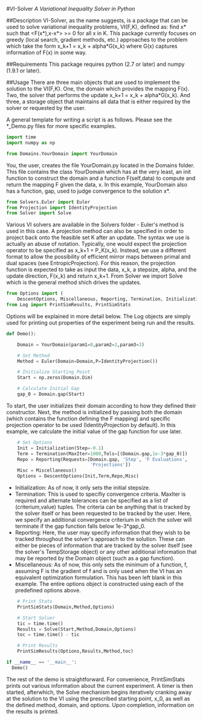 #VI-Solver
*A Variational Inequality Solver in Python*

##Description
VI-Solver, as the name suggests, is a package that can be used to solve variational inequality problems, VI(F,K), defined as: find x\* such that  \<F(x\*),x-x\*\> >= 0 for all x in K.  This package currently focuses on greedy (local search, gradient methods, etc.) approaches to the problem which take the form x\_k+1 = x\_k + alpha*G(x\_k) where G(x) captures information of F(x) in some way.

##Requirements
This package requires python (2.7 or later) and numpy (1.9.1 or later).

##Usage
There are three main objects that are used to implement the solution to the VI(F,K). One, the domain which provides the mapping F(x).  Two, the solver that performs the update x\_k+1 = x\_k + alpha*G(x\_k).  And three, a storage object that maintains all data that is either required by the solver or requested by the user.

A general template for writing a script is as follows.  Please see the *_Demo.py files for more specific examples.
```python
import time
import numpy as np

from Domains.YourDomain import YourDomain
```
You, the user, creates the file YourDomain.py located in the Domains folder.  This file contains the class YourDomain which has at the very least, an init function to construct the domain and a function F(self,data) to compute and return the mapping F given the data, x.  In this example, YourDomain also has a function, gap, used to judge convergence to the solution x\*.
```python
from Solvers.Euler import Euler
from Projection import IdentityProjection
from Solver import Solve
```
Various VI solvers are available in the Solvers folder - Euler's method is used in this case.  A projection method can also be specified in order to project back onto the feasible set K after an update.  The syntax we use is actually an abuse of notation.  Typically, one would expect the projection operator to be specified as x\_k+1 = P\_K(x\_k).  Instead, we use a different format to allow the possibility of efficient mirror maps between primal and dual spaces (see EntropicProjection).  For this reason, the projection function is expected to take as input the data, x\_k, a stepsize, alpha, and the update direction, F(x\_k) and return x\_k+1.  From Solver we import Solve which is the general method shich drives the updates.
```python
from Options import (
    DescentOptions, Miscellaneous, Reporting, Termination, Initialization)
from Log import PrintSimResults, PrintSimStats
```
Options will be explained in more detail below.  The Log objects are simply used for printing out properties of the experiment being run and the results.
```python
def Demo():

    Domain = YourDomain(param1=0,param2=1,param3=3)

    # Set Method
    Method = Euler(Domain=Domain,P=IdentityProjection())

    # Initialize Starting Point
    Start = np.zeros(Domain.Dim)

    # Calculate Initial Gap
    gap_0 = Domain.gap(Start)
```
To start, the user initializes their domain according to how they defined their constructor.  Next, the method is initialized by passing both the domain (which contains the function defining the F mapping) and specific projection operator to be used (IdentityProjection by default).  In this example, we calculate the initial value of the gap function for use later.
```python
    # Set Options
    Init = Initialization(Step=-0.1)
    Term = Termination(MaxIter=1000,Tols=[(Domain.gap,1e-3*gap_0)])
    Repo = Reporting(Requests=[Domain.gap, 'Step', 'F Evaluations',
                               'Projections'])
    Misc = Miscellaneous()
    Options = DescentOptions(Init,Term,Repo,Misc)
```
- Initialization: As of now, it only sets the initial stepsize.
- Termination: This is used to specifiy convergence criteria.  MaxIter is required and alternate tolerances can be specified as a list of (criterium,value) tuples.  The criteria can be anything that is tracked by the solver itself or has been requested to be tracked by the user.  Here, we specify an additional convergence criterium in which the solver will terminate if the gap function falls below 1e-3*gap_0.
- Reporting: Here, the user may specify information that they wish to be tracked throughout the solver's approach to the solution.  These can either be pieces of information that are tracked by the solver itself (see the solver's TempStorage object) or any other additional information that may be reported by the Domain object (such as a gap function).
- Miscellaneous: As of now, this only sets the minimum of a function, f, assuming F is the gradient of f and is only used when the VI has an equivalent optimization formulation.  This has been left blank in this example.
The entire options object is constructed using each of the predefined options above.
```python
    # Print Stats
    PrintSimStats(Domain,Method,Options)

    # Start Solver
    tic = time.time()
    Results = Solve(Start,Method,Domain,Options)
    toc = time.time() - tic

    # Print Results
    PrintSimResults(Options,Results,Method,toc)

if __name__ == '__main__':
  Demo()
```
The rest of the demo is straightforward.  For convenience, PrintSimStats prints out various information about the current experiment.  A timer is then started, afterwhich, the Solve mechanism begins iteratively cranking away at the solution to the VI using the prescribed starting point, x\_0, as well as the defined method, domain, and options.  Upon completion, information on the results is printed.
